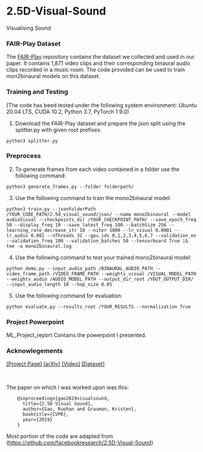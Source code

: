# 2.5D-Visual-Sound
Visualising Sound

### FAIR-Play Dataset
The [FAIR-Play](https://github.com/facebookresearch/FAIR-Play) repository contains the dataset we collected and used in our paper. It contains 1,871 video clips and their corresponding binaural audio clips recorded in a music room. The code provided can be used to train mon2binaural models on this dataset.


### Training and Testing
(The code has beed tested under the following system environment: Ubuntu 20.04 LTS, CUDA 10.2, Python 3.7, PyTorch 1.9.0)

1. Download the FAIR-Play dataset and prepare the json split using the splitter.py with given root prefixes.

```
python3 splitter.py

```


### Preprocess

2. To generate frames from each video contained in a folder use the following command:

```
python3 generate_frames.py --folder folderpath/
```




3. Use the following command to train the mono2binaural model:
```
python3 train.py --jsonFolderPath /YOUR_CODE_PATH/2.5d_visual_sound/json/ --name mono2binaural --model audioVisual --checkpoints_dir /YOUR_CHECKPOINT_PATH/ --save_epoch_freq 50 --display_freq 10 --save_latest_freq 100 --batchSize 256 --learning_rate_decrease_itr 10 --niter 1000 --lr_visual 0.0001 --lr_audio 0.001 --nThreads 32 --gpu_ids 0,1,2,3,4,5,6,7 --validation_on --validation_freq 100 --validation_batches 50 --tensorboard True |& tee -a mono2binaural.log
```

4. Use the following command to test your trained mono2binaural model:
```
python demo.py --input_audio_path /BINAURAL_AUDIO_PATH --video_frame_path /VIDEO_FRAME_PATH --weights_visual /VISUAL_MODEL_PATH --weights_audio /AUDIO_MODEL_PATH --output_dir_root /YOUT_OUTPUT_DIR/ --input_audio_length 10 --hop_size 0.05
```

5. Use the following command for evaluation:
```
python evaluate.py --results_root /YOUR_RESULTS --normalization True
```
### Project Powerpoint

ML_Project_report Contains the powerpoint I presented.

### Acknowlegements


[[Project Page]](http://vision.cs.utexas.edu/projects/2.5D_visual_sound/)    [[arXiv]](https://arxiv.org/abs/1812.04204) [[Video]](https://www.youtube.com/watch?v=Wrx3pv_ixdI) [[Dataset]](https://github.com/facebookresearch/FAIR-Play)<br/>


<br/>


The paper on which I was worked upon was this:

        @inproceedings{gao2019visualsound,
          title={2.5D Visual Sound},
          author={Gao, Ruohan and Grauman, Kristen},
          booktitle={CVPR},
          year={2019}
        }
        
Most portion of the code are adapted from (https://github.com/facebookresearch/2.5D-Visual-Sound)

